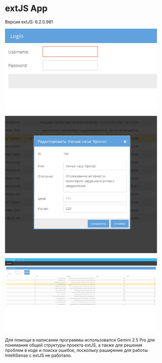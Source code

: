 # extJS App

Версия extJS: 6.2.0.981

![](images/Screenshot1.png)

![](images/Screenshot2.png)

![](images/Screenshot3.png)

Для помощи в написании программы использовался Gemini 2.5 Pro для понимания общей структуры проекта extJS, а также для решения проблем в коде и поиска ошибок, поскольку раширение для работы IntelliSense с extJS не работало.
